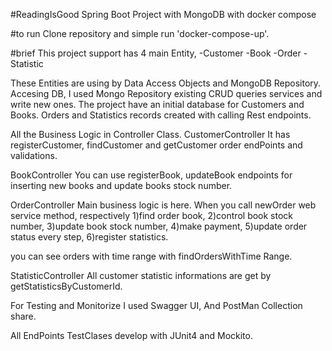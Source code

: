 #ReadingIsGood Spring Boot Project with MongoDB with docker compose

#to run 
Clone repository and simple run 'docker-compose-up'.

#brief 
This project support has 4 main Entity,
-Customer
-Book
-Order
-Statistic

These Entities are using by Data Access Objects and MongoDB Repository.
Accesing DB, I used Mongo Repository existing CRUD queries services and write new ones.
The project have an initial database for Customers and Books. Orders and Statistics records created with calling Rest endpoints.

All the Business Logic in Controller Class.
CustomerController
It has registerCustomer, findCustomer and getCustomer order endPoints and validations.

BookController
You can use registerBook, updateBook endpoints for inserting new books and update books stock number. 

OrderController
Main business logic is here. When you call newOrder web service method, respectively
1)find order book,
2)control book stock number,
3)update book stock number,
4)make payment,
5)update order status every step,
6)register statistics. 

you can see orders with time range with findOrdersWithTime Range.

StatisticController
All customer statistic informations are get by getStatisticsByCustomerId.

For Testing and Monitorize
I used Swagger UI,
And PostMan Collection share.

All EndPoints TestClases develop with JUnit4 and Mockito. 
 



